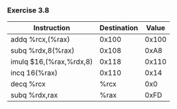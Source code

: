 ### Exercise 3.8
| Instruction                | Destination      | Value    |
| -------------------------- | ---------------- | -------- |
| addq %rcx,(%rax)           | 0x100            | 0x100    |
| subq %rdx,8(%rax)          | 0x108            | 0xA8     |
| imulq $16,(%rax,%rdx,8)    | 0x118            | 0x110    |
| incq 16(%rax)              | 0x110            | 0x14     |
| decq %rcx                  | %rcx             | 0x0      |
| subq %rdx,rax              | %rax             | 0xFD     |
